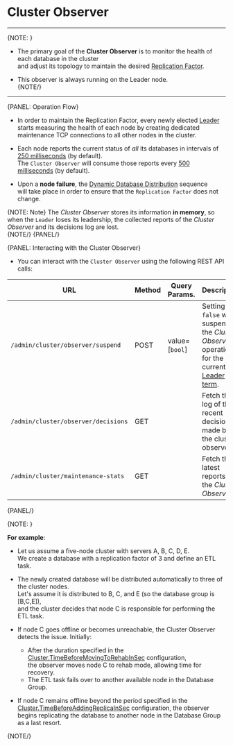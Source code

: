 # Cluster Observer
---

{NOTE: }

* The primary goal of the **Cluster Observer** is to monitor the health of each database in the cluster  
  and adjust its topology to maintain the desired [Replication Factor](../../../server/clustering/distribution/distributed-database#replication-factor).

* This observer is always running on the Leader node.  
{NOTE/}

---

{PANEL: Operation Flow}

* In order to maintain the Replication Factor, every newly elected [Leader](../../../server/clustering/rachis/cluster-topology#leader) starts measuring the health of each node 
  by creating dedicated maintenance TCP connections to all other nodes in the cluster.  

* Each node reports the current status of _all_  its databases in intervals of [250 milliseconds](../../../server/configuration/cluster-configuration#cluster.workersampleperiodinms) (by default).  
  The `Cluster Observer` will consume those reports every [500 milliseconds](../../../server/configuration/cluster-configuration#cluster.supervisorsampleperiodinms) (by default).  

* Upon a **node failure**, the [Dynamic Database Distribution](../../../server/clustering/distribution/distributed-database#dynamic-database-distribution) sequence  
  will take place in order to ensure that the `Replication Factor` does not change.  

{NOTE: Note}
The _Cluster Observer_ stores its information **in memory**, so when the `Leader` loses its leadership, the collected reports of the _Cluster Observer_ and its decisions log are lost.  
{NOTE/}
{PANEL/}

{PANEL: Interacting with the Cluster Observer}

* You can interact with the `Cluster Observer` using the following REST API calls:  

| URL | Method | Query Params. | Description |
| - | - | - | - |
| `/admin/cluster/observer/suspend` | POST | value=[`bool`] | Setting `false` will suspend the _Cluster Observer_ operation for the current [Leader term](../../../studio/server/cluster/cluster-view#cluster-nodes-states-&-types-flow). |
| `/admin/cluster/observer/decisions` | GET | | Fetch the log of the recent decisions made by the cluster observer. |
| `/admin/cluster/maintenance-stats` | GET | | Fetch the latest reports of the _Cluster Observer_ |
{PANEL/}

{NOTE: }

**For example**:  

* Let us assume a five-node cluster with servers A, B, C, D, E.  
We create a database with a replication factor of 3 and define an ETL task.
 
* The newly created database will be distributed automatically to three of the cluster nodes.  
Let's assume it is distributed to B, C, and E (so the database group is [B,C,E]),  
and the cluster decides that node C is responsible for performing the ETL task.

* If node C goes offline or becomes unreachable, the Cluster Observer detects the issue.
  Initially:
  * After the duration specified in the [Cluster.TimeBeforeMovingToRehabInSec](../../../server/configuration/cluster-configuration#cluster.timebeforemovingtorehabinsec) configuration,  
    the observer moves node C to rehab mode, allowing time for recovery.
  * The ETL task fails over to another available node in the Database Group.

* If node C remains offline beyond the period specified in the [Cluster.TimeBeforeAddingReplicaInSec](../../../server/configuration/cluster-configuration#cluster.timebeforeaddingreplicainsec) configuration, the observer begins replicating the database to another node in the Database Group as a last resort.
 
{NOTE/}
